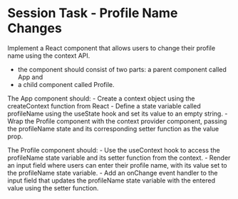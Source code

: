 # Session Task - Profile Name Changes

Implement a React component that allows users to change their profile name using the context API.

- the component should consist of two parts: a parent component called App and
- a child component called Profile.

The App component should: - Create a context object using the createContext function from React - Define a state variable called profileName using the useState hook and set its value to an empty string. - Wrap the Profile component with the context provider component, passing the profileName state and its corresponding setter function as the value prop.

The Profile component should: - Use the useContext hook to access the profileName state variable and its setter function from the context. - Render an input field where users can enter their profile name, with its value set to the profileName state variable. - Add an onChange event handler to the input field that updates the profileName state variable with the entered value using the setter function.